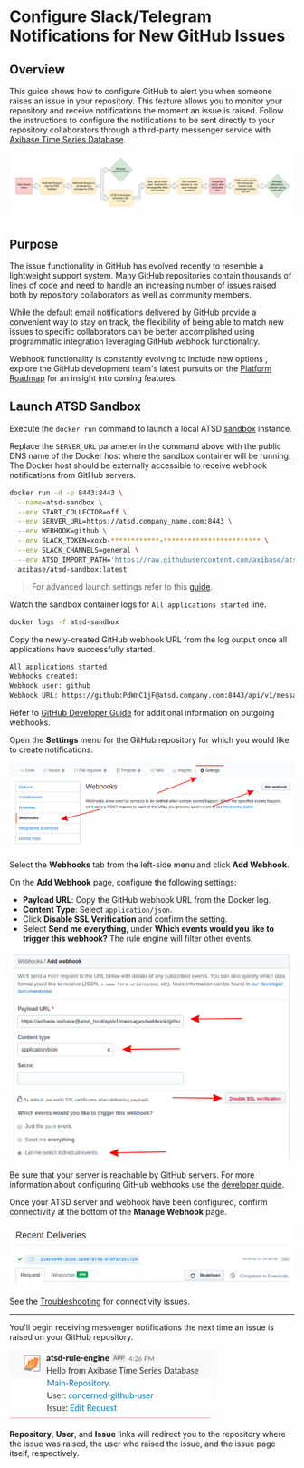 # Configure Slack/Telegram Notifications for New GitHub Issues

## Overview

This guide shows how to configure GitHub to alert you when someone raises an issue in your repository. This feature allows you to monitor your repository and receive notifications the moment an issue is raised. Follow the instructions to configure the notifications to be sent directly to your repository collaborators through a third-party messenger service with [Axibase Time Series Database](https://axibase.com/products/axibase-time-series-database/).

![](images/workflow-1.png)

## Purpose

The issue functionality in GitHub has evolved recently to resemble a lightweight support system. Many GitHub repositories contain thousands of lines of code and need to handle an increasing number of issues raised both by repository collaborators as well as community members.

While the default email notifications delivered by GitHub provide a convenient way to stay on track, the flexibility of being able to match new issues to specific collaborators can be better accomplished using programmatic integration leveraging GitHub webhook functionality.

Webhook functionality is constantly evolving to include new options , explore the GitHub development team's latest pursuits on the [Platform Roadmap](https://developer.github.com/early-access/platform-roadmap/) for an insight into coming features.

## Launch ATSD Sandbox

Execute the `docker run` command to launch a local ATSD [sandbox](https://github.com/axibase/dockers/tree/atsd-sandbox) instance.

Replace the `SERVER_URL` parameter in the command above with the public DNS name of the Docker host where the sandbox container will be running. The Docker host should be externally accessible to receive webhook notifications from GitHub servers.

```sh
docker run -d -p 8443:8443 \
  --name=atsd-sandbox \
  --env START_COLLECTOR=off \
  --env SERVER_URL=https://atsd.company_name.com:8443 \
  --env WEBHOOK=github \
  --env SLACK_TOKEN=xoxb-************-************************ \
  --env SLACK_CHANNELS=general \
  --env ATSD_IMPORT_PATH='https://raw.githubusercontent.com/axibase/atsd-use-cases/master/how-to/github/resources/github-issue-open.xml' \
  axibase/atsd-sandbox:latest
```

> For advanced launch settings refer to this [guide](https://github.com/axibase/dockers/tree/atsd-sandbox).

Watch the sandbox container logs for `All applications started` line.

```sh
docker logs -f atsd-sandbox
```

Copy the newly-created GitHub webhook URL from the log output once all applications have successfully started.

```txt
All applications started
Webhooks created:
Webhook user: github
Webhook URL: https://github:PdWnC1jF@atsd.company.com:8443/api/v1/messages/webhook/github?exclude=organization.*;repository.*;*.signature;*.payload;*.sha;*.ref;*_at;*.id&include=repository.name;repository.full_name&header.tag.event=X-GitHub-Event&excludeValues=http*&debug=true
```

Refer to [GitHub Developer Guide](https://developer.github.com/webhooks/) for additional information on outgoing webhooks.

Open the **Settings** menu for the GitHub repository for which you would like to create notifications.

![](images/repo-settings.png)

Select the **Webhooks** tab from the left-side menu and click **Add Webhook**.

On the **Add Webhook** page, configure the following settings:

* **Payload URL**: Copy the GitHub webhook URL from the Docker log.
* **Content Type**: Select `application/json`.
* Click **Disable SSL Verification** and confirm the setting.
* Select **Send me everything**, under **Which events would you like to trigger this webhook?** The rule engine will filter other events.

![](images/webhook-config.png)

Be sure that your server is reachable by GitHub servers. For more information about configuring GitHub webhooks use the [developer guide](https://developer.github.com/webhooks/configuring/).

Once your ATSD server and webhook have been configured, confirm connectivity at the bottom of the **Manage Webhook** page.

![](images/recent-delivery.png)

See the [Troubleshooting](troubleshooting.md) for connectivity issues.

---

You'll begin receiving messenger notifications the next time an issue is raised on your GitHub repository.

![](images/slack_issue.png)

**Repository**, **User**, and **Issue** links will redirect you to the repository where the issue was raised, the user who raised the issue, and the issue page itself, respectively.
